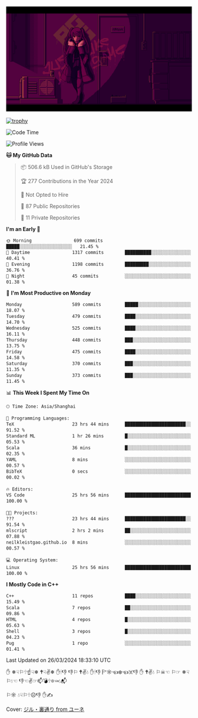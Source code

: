 ![](imgs/main.png)

[![trophy](https://github-profile-trophy.vercel.app/?username=NeilKleistGao&theme=dracula)](https://github.com/ryo-ma/github-profile-trophy)

<!--START_SECTION:waka-->
![Code Time](http://img.shields.io/badge/Code%20Time-799%20hrs%2058%20mins-blue)

![Profile Views](http://img.shields.io/badge/Profile%20Views-0-blue)

**🐱 My GitHub Data** 

> 📦 506.6 kB Used in GitHub's Storage 
 > 
> 🏆 277 Contributions in the Year 2024
 > 
> 🚫 Not Opted to Hire
 > 
> 📜 87 Public Repositories 
 > 
> 🔑 11 Private Repositories 
 > 
**I'm an Early 🐤** 

```text
🌞 Morning                699 commits         █████░░░░░░░░░░░░░░░░░░░░   21.45 % 
🌆 Daytime                1317 commits        ██████████░░░░░░░░░░░░░░░   40.41 % 
🌃 Evening                1198 commits        █████████░░░░░░░░░░░░░░░░   36.76 % 
🌙 Night                  45 commits          ░░░░░░░░░░░░░░░░░░░░░░░░░   01.38 % 
```
📅 **I'm Most Productive on Monday** 

```text
Monday                   589 commits         █████░░░░░░░░░░░░░░░░░░░░   18.07 % 
Tuesday                  479 commits         ████░░░░░░░░░░░░░░░░░░░░░   14.70 % 
Wednesday                525 commits         ████░░░░░░░░░░░░░░░░░░░░░   16.11 % 
Thursday                 448 commits         ███░░░░░░░░░░░░░░░░░░░░░░   13.75 % 
Friday                   475 commits         ████░░░░░░░░░░░░░░░░░░░░░   14.58 % 
Saturday                 370 commits         ███░░░░░░░░░░░░░░░░░░░░░░   11.35 % 
Sunday                   373 commits         ███░░░░░░░░░░░░░░░░░░░░░░   11.45 % 
```


📊 **This Week I Spent My Time On** 

```text
🕑︎ Time Zone: Asia/Shanghai

💬 Programming Languages: 
TeX                      23 hrs 44 mins      ███████████████████████░░   91.52 % 
Standard ML              1 hr 26 mins        █░░░░░░░░░░░░░░░░░░░░░░░░   05.53 % 
Scala                    36 mins             █░░░░░░░░░░░░░░░░░░░░░░░░   02.35 % 
YAML                     8 mins              ░░░░░░░░░░░░░░░░░░░░░░░░░   00.57 % 
BibTeX                   0 secs              ░░░░░░░░░░░░░░░░░░░░░░░░░   00.02 % 

🔥 Editors: 
VS Code                  25 hrs 56 mins      █████████████████████████   100.00 % 

🐱‍💻 Projects: 
???                      23 hrs 44 mins      ███████████████████████░░   91.54 % 
mlscript                 2 hrs 2 mins        ██░░░░░░░░░░░░░░░░░░░░░░░   07.88 % 
neilkleistgao.github.io  8 mins              ░░░░░░░░░░░░░░░░░░░░░░░░░   00.57 % 

💻 Operating System: 
Linux                    25 hrs 56 mins      █████████████████████████   100.00 % 
```

**I Mostly Code in C++** 

```text
C++                      11 repos            ████░░░░░░░░░░░░░░░░░░░░░   15.49 % 
Scala                    7 repos             ██░░░░░░░░░░░░░░░░░░░░░░░   09.86 % 
HTML                     4 repos             █░░░░░░░░░░░░░░░░░░░░░░░░   05.63 % 
Shell                    3 repos             █░░░░░░░░░░░░░░░░░░░░░░░░   04.23 % 
Pug                      1 repo              ░░░░░░░░░░░░░░░░░░░░░░░░░   01.41 % 
```




 Last Updated on 26/03/2024 18:33:10 UTC
<!--END_SECTION:waka-->

✋ ❄☟⚐🕆☝☟❄ 🕈☟✌❄ ✋🕯👎 👎⚐ 🕈✌💧 ✋🕯👎 🏱☼☜❄☜☠👎 ✋ 🕈✌💧 ⚐☠☜ ⚐☞ ❄☟⚐💧☜ 👎☜✌☞📫💣🕆❄☜💧📬

⚐☼ 💧☟⚐🕆☹👎 ✋✍

Cover: [ジル・裏通り from ユーネ](https://www.pixiv.net/artworks/62127066)
